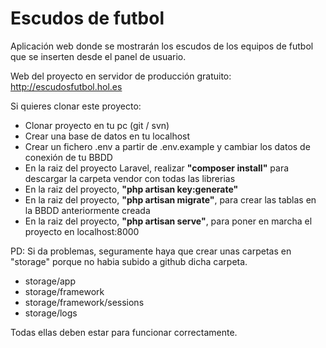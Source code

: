 # Escudos de futbol

Aplicación web donde se mostrarán los escudos de los equipos de futbol que se inserten desde el panel de usuario.

Web del proyecto en servidor de producción gratuito: <a href="http://escudosfutbol.hol.es">http://escudosfutbol.hol.es</a>

Si quieres clonar este proyecto:

- Clonar proyecto en tu pc (git / svn)
- Crear una base de datos en tu localhost
- Crear un fichero .env a partir de .env.example y cambiar los datos de conexión de tu BBDD
- En la raiz del proyecto Laravel, realizar <b>"composer install"</b> para descargar la carpeta vendor con todas las librerias
- En la raiz del proyecto, <b>"php artisan key:generate"</b>
- En la raiz del proyecto, <b>"php artisan migrate"</b>, para crear las tablas en la BBDD anteriormente creada
- En la raiz del proyecto, <b>"php artisan serve"</b>, para poner en marcha el proyecto en localhost:8000

PD: Si da problemas, seguramente haya que crear unas carpetas en "storage" porque no habia subido a github dicha carpeta.
- storage/app
- storage/framework
- storage/framework/sessions
- storage/logs

Todas ellas deben estar para funcionar correctamente.